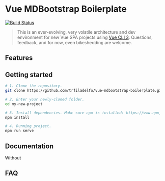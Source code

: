 # Vue MDBootstrap Boilerplate

[![Build Status](https://travis-ci.com/arrayof/vue-mdbootstrap-boilerplate.svg?branch=master)](https://travis-ci.com/arrayof/vue-mdbootstrap-boilerplate)

> This is an ever-evolving, very volatile architecture and dev environment for new Vue SPA projects using [Vue CLI 3](https://github.com/vuejs/vue-cli). Questions, feedback, and for now, even bikeshedding are welcome.

## Features

## Getting started

```bash
# 1. Clone the repository.
git clone https://github.com/trfiladelfo/vue-mdbootstrap-boilerplate.git my-new-project

# 2. Enter your newly-cloned folder.
cd my-new-project

# 3. Install dependencies. Make sure npm is installed: https://www.npmjs.com/get-npm
npm install

# 4. Running project.
npm run serve
```

## Documentation

Without

## FAQ
